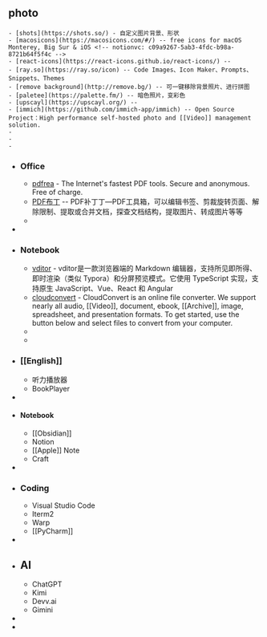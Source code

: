 ## photo
	- [shots](https://shots.so/) - 自定义图片背景、形状
	- [macosicons](https://macosicons.com/#/) -- free icons for macOS Monterey, Big Sur & iOS <!-- notionvc: c09a9267-5ab3-4fdc-b98a-8721b64f5f4c -->
	- [react-icons](https://react-icons.github.io/react-icons/) --
	- [ray.so](https://ray.so/icon) -- Code Images、Icon Maker、Prompts、Snippets、Themes
	- [remove background](http://remove.bg/) -- 可一键移除背景照片、进行拼图
	- [paletee](https://palette.fm/) -- 暗色照片，变彩色
	- [upscayl](https://upscayl.org/) --
	- [immich](https://github.com/immich-app/immich) -- Open Source Project：High performance self-hosted photo and [[Video]] management solution.
	-
	-
	-
- ### Office
	- [pdfrea](https://pdfreal.com/) - The Internet's fastest PDF tools. Secure and anonymous. Free of charge.
	- [PDF布丁](https://github.com/wmjordan/PDFPatcher) -- PDF补丁丁—PDF工具箱，可以编辑书签、剪裁旋转页面、解除限制、提取或合并文档，探查文档结构，提取图片、转成图片等等
	-
-
- ### Notebook
	- [vditor](https://vditor.vercel.app) - vditor是一款浏览器端的 Markdown 编辑器，支持所见即所得、即时渲染（类似 Typora）和分屏预览模式。它使用 TypeScript 实现，支持原生 JavaScript、Vue、React 和 Angular
	- [cloudconvert](https://cloudconvert.com/pdf-to-docx) - CloudConvert is an online file converter. We support nearly all audio, [[Video]], document, ebook, [[Archive]], image, spreadsheet, and presentation formats. To get started, use the button below and select files to convert from your computer.
	-
	-
- ### [[English]]
	- 听力播放器
	- BookPlayer
-
- #### Notebook
	- [[Obsidian]]
	- Notion
	- [[Apple]] Note
	- Craft
-
- ### Coding
	- Visual Studio Code
	- Iterm2
	- Warp
	- [[PyCharm]]
-
- ## AI
	- ChatGPT
	- Kimi
	- Devv.ai
	- Gimini
-
-